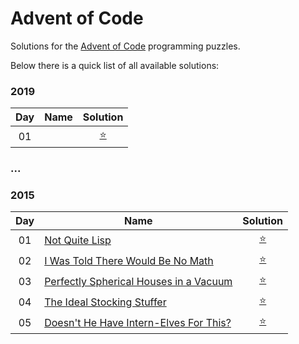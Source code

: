 Advent of Code
==============

Solutions for the [Advent of Code](http://adventofcode.com) programming puzzles.


Below there is a quick list of all available solutions:

### 2019
 
| Day | Name         | Solution              |
|:---:| ------------ |:---------------------:|
| 01  | [ ][2019.01] | [:star:][2019.01.src] |


[2019.01]: http://adventofcode.com/2019/day/1

[2019.01.src]: ./src/main/kotlin/hsz/mobi/adventofcode/aoc2019/Day01.kt

### ...


### 2015
 
| Day | Name                                                | Solution              |
|:---:| --------------------------------------------------- |:---------------------:|
| 01  | [Not Quite Lisp][2015.01]                           | [:star:][2015.01.src] |
| 02  | [I Was Told There Would Be No Math][2015.02]        | [:star:][2015.02.src] |
| 03  | [Perfectly Spherical Houses in a Vacuum][2015.03]   | [:star:][2015.03.src] |
| 04  | [The Ideal Stocking Stuffer][2015.04]               | [:star:][2015.04.src] |
| 05  | [Doesn't He Have Intern-Elves For This?][2015.05]   | [:star:][2015.05.src] |


[2015.01]: http://adventofcode.com/2015/day/1
[2015.02]: http://adventofcode.com/2015/day/2
[2015.03]: http://adventofcode.com/2015/day/3
[2015.04]: http://adventofcode.com/2015/day/4
[2015.05]: http://adventofcode.com/2015/day/5

[2015.01.src]: ./src/main/kotlin/hsz/mobi/adventofcode/aoc2015/Day01.kt
[2015.02.src]: ./src/main/kotlin/hsz/mobi/adventofcode/aoc2015/Day02.kt
[2015.03.src]: ./src/main/kotlin/hsz/mobi/adventofcode/aoc2015/Day03.kt
[2015.04.src]: ./src/main/kotlin/hsz/mobi/adventofcode/aoc2015/Day04.kt
[2015.05.src]: ./src/main/kotlin/hsz/mobi/adventofcode/aoc2015/Day05.kt
